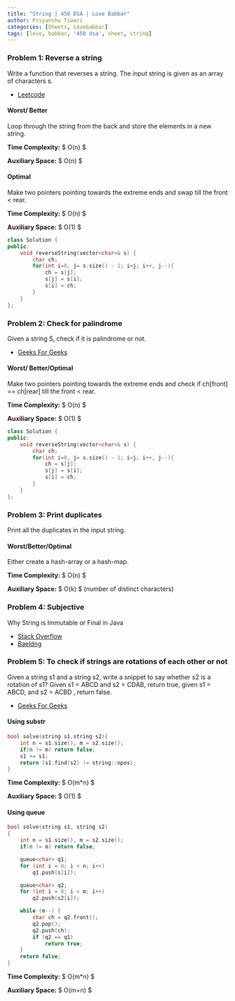 ```yaml
---
title: "String | 450 DSA | Love Babbar"
author: Priyanshu Tiwari
categories: [Sheets, Lovebabbar]
tags: [love, babbar, '450 dsa', sheet, string]
---
```


### Problem 1: Reverse a string

Write a function that reverses a string. The input string is given as an array of characters s.
* [Leetcode](https://leetcode.com/problems/reverse-string/)

#### Worst/ Better

Loop through the string from the back and store the elements in a new string.

**Time Complexity:** $ O(n) $ 

**Auxiliary Space:** $ O(n) $

#### Optimal 

Make two pointers pointing towards the extreme ends and swap till the front < rear.

**Time Complexity:** $ O(n) $ 

**Auxiliary Space:** $ O(1) $

```cpp
class Solution {
public:
    void reverseString(vector<char>& s) {
        char ch;
        for(int i=0, j= s.size() - 1; i<j; i++, j--){
            ch = s[j];
            s[j] = s[i];
            s[i] = ch;
        }
    }
};
```

### Problem 2: Check for palindrome

Given a string S, check if it is palindrome or not.
* [Geeks For Geeks](https://practice.geeksforgeeks.org/problems/palindrome-string0817/1)

#### Worst/ Better/Optimal 

Make two pointers pointing towards the extreme ends and check if ch[front] == ch[rear] till the front < rear.

**Time Complexity:** $ O(n) $ 

**Auxiliary Space:** $ O(1) $

```cpp
class Solution {
public:
    void reverseString(vector<char>& s) {
        char ch;
        for(int i=0, j= s.size() - 1; i<j; i++, j--){
            ch = s[j];
            s[j] = s[i];
            s[i] = ch;
        }
    }
};
```

### Problem 3: Print duplicates

Print all the duplicates in the input string.

#### Worst/Better/Optimal 

Either create a hash-array or a hash-map.

**Time Complexity:** $ O(n) $ 

**Auxiliary Space:** $ O(k) $ (number of distinct characters)

### Problem 4: Subjective

Why String is Immutable or Final in Java
* [Stack Overflow](https://stackoverflow.com/a/48840927/15876098)
* [Baeldng](https://www.baeldung.com/java-string-immutable)

### Problem 5: To check if strings are rotations of each other or not

Given a string s1 and a string s2, write a snippet to say whether s2 is a rotation of s1? Given s1 = ABCD and s2 = CDAB, return true, given s1 = ABCD, and s2 = ACBD , return false.

* [Geeks For Geeks](https://practice.geeksforgeeks.org/problems/check-if-strings-are-rotations-of-each-other-or-not-1587115620/1)

#### Using substr

```cpp
bool solve(string s1,string s2){
    int n = s1.size(), m = s2.size();
    if(n != m) return false; 
    s1 += s1;
    return (s1.find(s2) != string::npos);
}
```

**Time Complexity:** $ O(m*n) $ 

**Auxiliary Space:** $ O(1) $

#### Using queue

```cpp
bool solve(string s1, string s2)
{
    int n = s1.size(), m = s2.size();
    if(n != m) return false; 

    queue<char> q1;
    for (int i = 0; i < n; i++)
        q1.push(s[i]);

    queue<char> q2;
    for (int i = 0; i < m; i++)
        q2.push(s2[i]);

    while (m--) {
        char ch = q2.front();
        q2.pop();
        q2.push(ch);
        if (q2 == q1)
            return true;
    }
    return false;
}
```

**Time Complexity:** $ O(m*n) $ 

**Auxiliary Space:** $ O(m+n) $